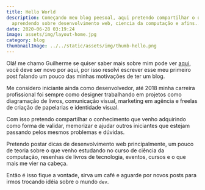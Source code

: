 ```yaml
---
title: Hello World
description: Começando meu blog peesoal, aqui pretendo compartilhar o que venho
  aprendendo sobre desenvolvimento web, ciencia da computação e afins..
date: 2020-06-28 03:19:24
image: assets/img/layout-home.jpg
category: blog
thumbnailImage: ../../static/assets/img/thumb-hello.png
---
```

Olá! me chamo Guilherme se quiser saber mais sobre mim pode ver [aqui](https://guisalmeida.com/about), você deve ser novo por aqui, por isso resolvi escrever esse meu primeiro post falando um pouco das minhas motivações de ter um blog.

Me considero iniciante ainda como desenvolvedor, até 2018 minha carreira profissional foi sempre como designer trabalhando em projetos como diagramação de livros, comunicação visual, marketing em agência e freelas de criação de papelarias e identidade visual.

Com isso pretendo compartilhar o conhecimento que venho adquirindo como forma de validar, memorizar e ajudar outros iniciantes que estejam passando pelos mesmos problemas e dúvidas.

Pretendo postar dicas de desenvolvimento web principalmente, um pouco de teoria sobre o que venho estudando no curso de ciência da computação, resenhas de livros de tecnologia, eventos, cursos e o que mais me vier na cabeça.

Então é isso fique a vontade, sirva um café e aguarde por novos posts para irmos trocando idéia sobre o mundo `dev`.

